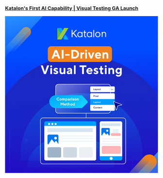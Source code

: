### [Katalon's First AI Capability | Visual Testing GA Launch](https://katalon.com/visual-testing?utm_source=katalon&utm_medium=in-app-news&utm_campaign=visual-testing)

   <img src="https://github.com/katalon-studio/docs-images/raw/master/katalon-studio/docs/ks-start-page/SP%20News%20(1).jpg">
